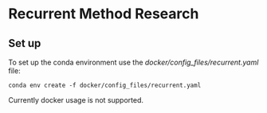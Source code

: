 # Recurrent Method Research

## Set up
To set up the conda environment use the <i>docker/config_files/recurrent.yaml</i> file:
```shell script
conda env create -f docker/config_files/recurrent.yaml
```

Currently docker usage is not supported.